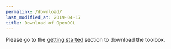```yaml
---
permalink: /download/
last_modified_at: 2019-04-17
title: Download of OpenOCL
---
```


Please go to the [getting started](/get-started/) section to download the toolbox.
